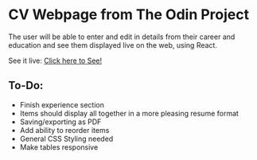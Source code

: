 # CV Webpage from The Odin Project

The user will be able to enter and edit in details from their career and education and see them displayed live on the web, using React.

See it live: [Click here to See!](https://odin-cv-webpage.pages.dev/)

## To-Do:
* Finish experience section
* Items should display all together in a more pleasing resume format
* Saving/exporting as PDF
* Add ability to reorder items
* General CSS Styling needed
* Make tables responsive

